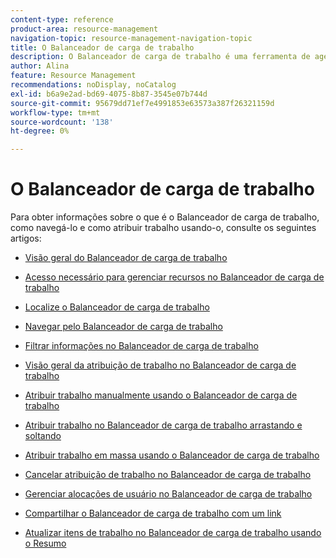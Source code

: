 ```yaml
---
content-type: reference
product-area: resource-management
navigation-topic: resource-management-navigation-topic
title: O Balanceador de carga de trabalho
description: O Balanceador de carga de trabalho é uma ferramenta de agendamento de recursos que permite atribuir itens de trabalho aos seus recursos.
author: Alina
feature: Resource Management
recommendations: noDisplay, noCatalog
exl-id: b6a9e2ad-bd69-4075-8b87-3545e07b744d
source-git-commit: 95679dd71ef7e4991853e63573a387f26321159d
workflow-type: tm+mt
source-wordcount: '138'
ht-degree: 0%

---
```


# O Balanceador de carga de trabalho

Para obter informações sobre o que é o Balanceador de carga de trabalho, como navegá-lo e como atribuir trabalho usando-o, consulte os seguintes artigos:

* [Visão geral do Balanceador de carga de trabalho](../../resource-mgmt/workload-balancer/overview-workload-balancer.md)
* [Acesso necessário para gerenciar recursos no Balanceador de carga de trabalho](../../resource-mgmt/workload-balancer/access-needed-manage-resources-balancer.md)
* [Localize o Balanceador de carga de trabalho](../../resource-mgmt/workload-balancer/locate-workload-balancer.md)
* [Navegar pelo Balanceador de carga de trabalho](../../resource-mgmt/workload-balancer/navigate-the-workload-balancer.md)
* [Filtrar informações no Balanceador de carga de trabalho](../../resource-mgmt/workload-balancer/filter-information-workload-balancer.md)
* [Visão geral da atribuição de trabalho no Balanceador de carga de trabalho](../../resource-mgmt/workload-balancer/assign-work-in-workload-balancer.md)
* [Atribuir trabalho manualmente usando o Balanceador de carga de trabalho](../../resource-mgmt/workload-balancer/assign-work-in-workload-balancer-manually.md)
* [Atribuir trabalho no Balanceador de carga de trabalho arrastando e soltando](../../resource-mgmt/workload-balancer/assign-work-in-workload-balancer-by-drag-and-drop.md)
* [Atribuir trabalho em massa usando o Balanceador de carga de trabalho](../../resource-mgmt/workload-balancer/assign-work-in-workload-balancer-in-bulk.md)
* [Cancelar atribuição de trabalho no Balanceador de carga de trabalho](../../resource-mgmt/workload-balancer/unassign-work-in-workload-balancer.md)
* [Gerenciar alocações de usuário no Balanceador de carga de trabalho](../../resource-mgmt/workload-balancer/manage-user-allocations-workload-balancer.md)
* [Compartilhar o Balanceador de carga de trabalho com um link](../../resource-mgmt/workload-balancer/share-link-for-workload-balancer.md)

  <!--
  <li data-mc-conditions="QuicksilverOrClassic.Draft mode"><a href="../../resource-mgmt/workload-balancer/add-custom-section-for-balancer.md" class="MCXref xref" xrefformat="{para}">Add a custom section to display the Workload Balancer </a> </li>
  -->

  <!--
  <li data-mc-conditions="QuicksilverOrClassic.Draft mode"><a href="../../resource-mgmt/workload-balancer/what-if-scenarios-balancer.md" class="MCXref xref" xrefformat="{para}">Perform 'what-if' scenarios in the Workload Balancer</a> </li>
  -->

* [Atualizar itens de trabalho no Balanceador de carga de trabalho usando o Resumo](../../resource-mgmt/workload-balancer/update-items-in-summary-panel-in-workload-balancer.md)

